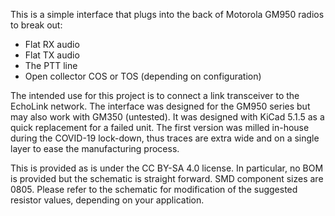 This is a simple interface that plugs into the back of Motorola GM950 radios to break out:

- Flat RX audio
- Flat TX audio
- The PTT line
- Open collector COS or TOS (depending on configuration)

The intended use for this project is to connect a link transceiver to the  EchoLink network. The interface was designed for the GM950 series but may also work with GM350 (untested). It was designed with KiCad 5.1.5 as a quick replacement for a failed unit. The first version was milled in-house during the COVID-19 lock-down, thus traces are extra wide and on a single layer to ease the manufacturing process.

This is provided as is under the CC BY-SA 4.0 license. In particular, no BOM is provided but the schematic is straight forward. SMD component sizes are 0805. Please refer to the schematic for modification of the suggested resistor values, depending on your application.
